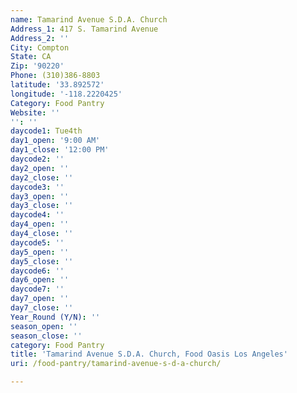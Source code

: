 ```yaml
---
name: Tamarind Avenue S.D.A. Church
Address_1: 417 S. Tamarind Avenue
Address_2: ''
City: Compton
State: CA
Zip: '90220'
Phone: (310)386-8803
latitude: '33.892572'
longitude: '-118.2220425'
Category: Food Pantry
Website: ''
'': ''
daycode1: Tue4th
day1_open: '9:00 AM'
day1_close: '12:00 PM'
daycode2: ''
day2_open: ''
day2_close: ''
daycode3: ''
day3_open: ''
day3_close: ''
daycode4: ''
day4_open: ''
day4_close: ''
daycode5: ''
day5_open: ''
day5_close: ''
daycode6: ''
day6_open: ''
daycode7: ''
day7_open: ''
day7_close: ''
Year_Round (Y/N): ''
season_open: ''
season_close: ''
category: Food Pantry
title: 'Tamarind Avenue S.D.A. Church, Food Oasis Los Angeles'
uri: /food-pantry/tamarind-avenue-s-d-a-church/

---
```

